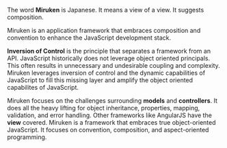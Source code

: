 The word **Miruken** is Japanese. It means a view of a view. It suggests composition.

Miruken is an application framework that embraces composition and convention to enhance the JavaScript development stack.

**Inversion of Control** is the principle that separates a framework from an API. JavaScript historically does not leverage object oriented principals. This often results in unnecessary and undesirable coupling and complexity. Miruken leverages inversion of control and the dynamic capabilities of JavaScript to fill this missing layer and amplify the object oriented capabilites of JavaScript.

Miruken focuses on the challenges surrounding **models** and **controllers**. It does all the heavy lifting for object inheritance, properties, mapping, validation, and error handling. Other frameworks like AngularJS have the **view** covered. Miruken is a framework that embraces true object-oriented JavaScript. It focuses on convention, composition, and aspect-oriented programming. 
